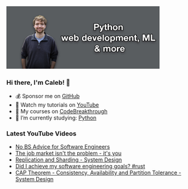 <img src="github-cover-photo-my-face.jpg" width="400px" />

### Hi there, I'm Caleb! 🍛

- 💰 Sponsor me on [GitHub](https://github.com/sponsors/CalebCurry)
- 🎥 Watch my tutorials on [YouTube](https://www.youtube.com/calebthevideomaker2)
- 📗 My courses on [CodeBreakthrough](https://www.codebreakthrough.com)
- 🤔 I’m currently studying: [Python](https://www.youtube.com/watch?v=s3IvdkCq2_c&t=4254s)

### Latest YouTube Videos
<!-- YOUTUBE:START -->
- [No BS Advice for Software Engineers](https://www.youtube.com/watch?v=ga3nYHWtS14)
- [The job market isn&#39;t the problem - it&#39;s you](https://www.youtube.com/watch?v=FqRfBg4V8_s)
- [Replication and Sharding - System Design](https://www.youtube.com/watch?v=oh8GvLf45t0)
- [Did I achieve my software engineering goals? #rust](https://www.youtube.com/watch?v=_Ih--1Ecblc)
- [CAP Theorem - Consistency, Availability and Partition Tolerance - System Design](https://www.youtube.com/watch?v=t5WPGMXOtds)
<!-- YOUTUBE:END -->
